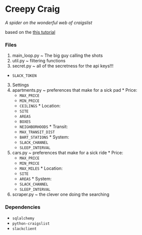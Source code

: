 # Creepy Craig
_A spider on the wonderful web of craigslist_

based on the [this tutorial](https://www.dataquest.io/blog/apartment-finding-slackbot/)

### Files

1. main_loop.py ~ The big guy calling the shots
2. util.py ~ filtering functions
3. secret.py ~ all of the secretness for the api keys!!!
  * `SLACK_TOKEN`
3. Settings
  1. apartments.py ~ preferences that make for a sick pad
    * Price:
      * `MAX_PRICE`
      * `MIN_PRICE`
      * `CEILINGS`
    * Location:
      * `SITE`
      * `AREAS`
      * `BOXES`
      * `NEIGHBORHOODS`
    * Transit:
      * `MAX_TRANSIT_DIST`
      * `BART_STATIONS`
    * System:
      * `SLACK_CHANNEL`
      * `SLEEP_INTERVAL`
  2. cars.py ~ preferences that make for a sick ride
    * Price:
      * `MAX_PRICE`
      * `MIN_PRICE`
      * `MAX_MILES`
    * Location:
      * `SITE`
      * `AREAS`
    * System:
      * `SLACK_CHANNEL`
      * `SLEEP_INTERVAL`
4. scraper.py ~ the clever one doing the searching

### Dependencies

* `sqlalchemy`
* `python-craigslist`
* `slackclient`

